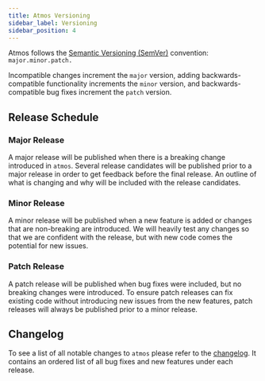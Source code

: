 ```yaml
---
title: Atmos Versioning
sidebar_label: Versioning
sidebar_position: 4
---
```


Atmos follows the <a href="https://semver.org/" target="_blank">Semantic Versioning (SemVer)</a> convention: <code>major.minor.patch.</code>

Incompatible changes increment the <code>major</code> version, adding backwards-compatible functionality increments the <code>minor</code> version,
and backwards-compatible bug fixes increment the <code>patch</code> version.

## Release Schedule

### Major Release

A major release will be published when there is a breaking change introduced in `atmos`.
Several release candidates will be published prior to a major release in order to get feedback before the final release.
An outline of what is changing and why will be included with the release candidates.

### Minor Release

A minor release will be published when a new feature is added or changes that are non-breaking are introduced.
We will heavily test any changes so that we are confident with the release, but with new code comes the potential for new issues.

### Patch Release

A patch release will be published when bug fixes were included, but no breaking changes were introduced.
To ensure patch releases can fix existing code without introducing new issues from the new features, patch releases will always be published prior to
a minor release.

## Changelog

To see a list of all notable changes to `atmos` please refer to
the <a href="https://github.com/cloudposse/atmos/blob/master/CHANGELOG.md" target="_blank">changelog</a>.
It contains an ordered list of all bug fixes and new features under each release.
